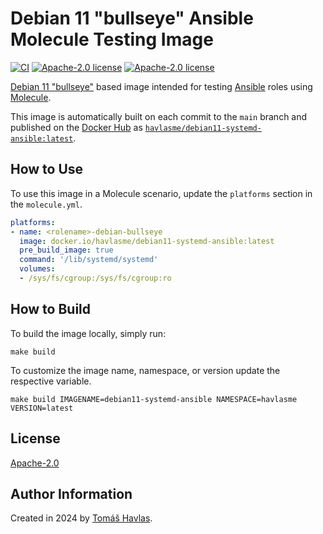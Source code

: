 Debian 11 "bullseye" Ansible Molecule Testing Image
===================================================

[![CI][gitlabci-image]][gitlabci-link]
[![Apache-2.0 license][dockerhub-image]][dockerhub-link]
[![Apache-2.0 license][license-image]][license-link]

[Debian 11 "bullseye"](https://hub.docker.com/_/debian) based image intended for testing [Ansible](https://www.ansible.com/) roles using [Molecule](https://ansible.readthedocs.io/projects/molecule/).

This image is automatically built on each commit to the `main` branch and published on the [Docker Hub](https://hub.docker.com/) as [`havlasme/debian11-systemd-ansible:latest`](https://hub.docker.com/r/havlasme/debian11-systemd-ansible).

How to Use
----------

To use this image in a Molecule scenario, update the `platforms` section in the `molecule.yml`.

```yaml title="molecule.yml"
platforms:
- name: <rolename>-debian-bullseye
  image: docker.io/havlasme/debian11-systemd-ansible:latest
  pre_build_image: true
  command: '/lib/systemd/systemd'
  volumes:
  - /sys/fs/cgroup:/sys/fs/cgroup:ro
```

How to Build
------------

To build the image locally, simply run:

```shell
make build
```

To customize the image name, namespace, or version update the respective variable.

```shell
make build IMAGENAME=debian11-systemd-ansible NAMESPACE=havlasme VERSION=latest
```

License
-------

[Apache-2.0][license-link]

Author Information
------------------

Created in 2024 by [Tomáš Havlas](https://havlas.me/).


[license-image]: https://img.shields.io/badge/license-Apache2.0-blue.svg?style=flat-square
[license-link]: LICENSE

[dockerhub-image]: https://img.shields.io/docker/pulls/havlasme/debian11-systemd-ansible?style=flat-square
[dockerhub-link]: https://hub.docker.com/r/havlasme/debian11-systemd-ansible

[gitlabci-image]: https://img.shields.io/gitlab/pipeline-status/havlas.me/docker-debian11-systemd-ansible?style=flat-square
[gitlabci-link]: https://gitlab.com/havlas.me/docker-debian11-systemd-ansible/-/pipelines
